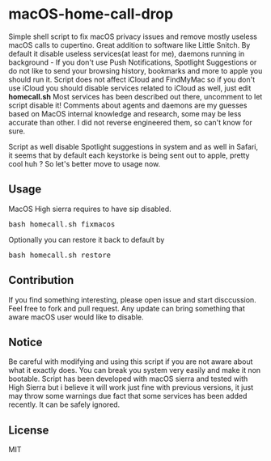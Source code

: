 # macOS-home-call-drop
Simple shell script to fix macOS privacy issues and remove mostly useless macOS calls to cupertino. Great addition to software like Little Snitch. By default it disable useless services(at least for me), daemons running in background - If you don't use Push Notifications, Spotlight Suggestions or do not like to send your browsing history, bookmarks and more to apple you should run it. Script does not affect iCloud and FindMyMac so if you don't use iCloud you should disable services related to iCloud as well, just edit <b>homecall.sh</b> Most services has been described out there, uncomment to let script disable it! Comments about agents and daemons are my guesses based on MacOS internal knowledge and research, some may be less accurate than other. I did not reverse engineered them, so can't know for sure. 

Script as well disable Spotlight suggestions in system and as well in Safari, it seems that by default each keystorke is being sent out to apple, pretty cool huh ? So let's better move to usage now.

## Usage
MacOS High sierra requires to have sip disabled.
<pre>
bash homecall.sh fixmacos
</pre>

Optionally you can restore it back to default by
<pre>
bash homecall.sh restore
</pre>

## Contribution
If you find something interesting, please open issue and start disccussion. Feel free to fork and pull request. Any update can bring something that aware macOS user would like to disable.

## Notice
Be careful with modifying and using this script if you are not aware about what it exactly does. You can break you system very easily and make it non bootable. Script has been developed with macOS sierra and tested with High Sierra but i believe it will work just fine with previous versions, it just may throw some warnings due fact that some services has been added recently. It can be safely ignored.

## License
MIT
